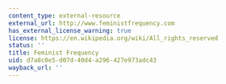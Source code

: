 ```yaml
---
content_type: external-resource
external_url: http://www.feministfrequency.com
has_external_license_warning: true
license: https://en.wikipedia.org/wiki/All_rights_reserved
status: ''
title: Feminist Frequency
uid: d7a8c0e5-d07d-40d4-a296-427e973adc43
wayback_url: ''
---
```

